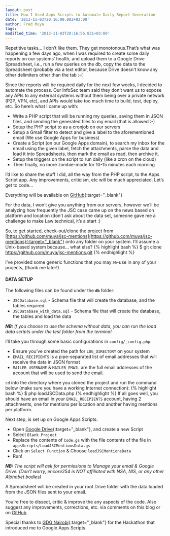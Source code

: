 ```yaml
---
layout: post
title: How I Used Apps Scripts to Automate Daily Report Generation
date: '2013-11-03T20:16:00.002+03:00'
author: Fred Muya
tags:
modified_time: '2013-11-03T20:16:56.831+03:00'
---
```


Repetitive tasks… I don’t like them. They get monotonous.That’s what was happening a few days ago, when I was required to create some daily reports on our systems’ health, and upload them to a Google Drive Spreadsheet, i.e., run a few queries on the db, copy the data to the Spreadsheet (probably via a text editor, because Drive doesn't know any other delimiters other than the tab :-(

Since the reports will be required daily for the next few weeks, I decided to automate the process. Our InfoSec team said they don’t want us to expose any APIs to any external systems without them being over a private network (P2P, VPN, etc), and APIs would take too much time to build, test, deploy, etc. So here’s what I came up with:

- Write a PHP script that will be running my queries, saving them in JSON files, and sending the generated files to my email (that is allowed :-)
- Setup the PHP script to as a cronjob on our servers
- Setup a Gmail filter to detect and give a label to the aforementioned email (We use Google Apps for business)
- Create a Script (on our Google Apps domain), to search my inbox for the email using the given label, fetch the attachments, parse the data and load it into Spreadsheets, then mark the email as read, then archive it.
- Setup the triggers on the script to run daily (like a cron on the cloud)
- Then finally, no more zombie-mode for 10-15 minutes each morning

I’d like to share the stuff I did, all the way from the PHP script, to the Apps Script app. Any improvements, criticism, etc will be much appreciated. Let’s get to code…

Everything will be available on [GitHub](https://github.com/muya/jsc-mentions){:target="_blank"}

For the data, I won’t give you anything from our servers, however we’ll be analyzing how frequently the JSC case came up on the news based on platform and location (don’t ask about the data set, someone gave me a challenge to make Law technical, it’s a start :)

So, to get started, check-out/clone the project from [https://github.com/muya/jsc-mentions](https://github.com/muya/jsc-mentions){:target="_blank"} onto any folder on your system. I’ll assume a Unix-based system because… what else?
{% highlight bash %}
$ git clone https://github.com/muya/jsc-mentions.git
{% endhighlight %}

I’ve provided some generic functions that you may re-use in any of your projects, (thank me later!)

#### DATA SETUP
The following files can be found under the **`db`** folder:

- `JSCDatabase.sql` - Schema file that will create the database, and the tables required.
- `JSCDatabase_with_data.sql` - Schema file that will create the database, the tables and load the data

_**NB:** If you choose to use the schema without data, you can run the load data scripts under the test folder from the terminal._

I’ll take you through some basic configurations in `config/_config.php`:

- Ensure you’ve created the path for `LOG_DIRECTORY` on your system
- `EMAIL_RECIPIENTS` is a pipe-separated list of email addresses that will receive the data in JSON format
- `MAILER_USERNAME` & `MAILER_EMAIL` are the full email addresses of the account that will be used to send the email.

`cd` into the directory where you cloned the project and run the command below (make sure you have a working Internet connection):
{% highlight bash %}
$ php loadJSCData.php
{% endhighlight %}
If all goes well, you should have an email in your `EMAIL_RECIPIENTS` account, having 2 attachments, one for mentions per location and another having mentions per platform.

Next step, is set up on Google Apps Scripts:

- Open [Google Drive](https://drive.google.com/){:target="_blank"}, and create a new Script
- Select `Blank Project`
- Replace the contents of `Code.gs` with the file contents of the file in `appsScripts/LoadJSCMentionsData.gs`
- Click on `Select Function` & Choose `loadJSCMentionsData`
- Run!

_**NB:** The script will ask for permissions to Manage your email & Google Drive. (Don’t worry, encore254 is NOT affiliated with NSA, NIS, or any other Alphabet bodies)_

A Spreadsheet will be created in your root Drive folder with the data loaded from the JSON files sent to your email.

You’re free to dissect, critic & improve the any aspects of the code. Also suggest any improvements, corrections, etc. via comments on this blog or on [GitHub](https://github.com/muya/jsc-mentions).

Special thanks to [GDG Nairobi](http://www.gdgnairobi.info/){:target="_blank"} for the Hackathon that introduced me to Google Apps Scripts.
